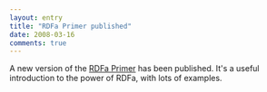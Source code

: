 ```yaml
---
layout: entry
title: "RDFa Primer published"
date: 2008-03-16
comments: true
---
```

A new version of the [RDFa Primer](/standard/rdfa-primer) has been published.
It's a useful introduction to the power of RDFa, with lots of examples.

